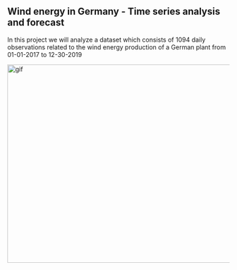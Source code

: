 ## Wind energy in Germany - Time series analysis and forecast

In this project we will analyze a dataset which consists of 1094 daily observations related to the wind
energy production of a German plant from 01-01-2017 to 12-30-2019




<img src="https://github.com/leoiania/wind-energy-germany-analysis-and-forecast/blob/main/web_forecast_rec.gif?raw=true" alt="gif" width="800" height="450">
